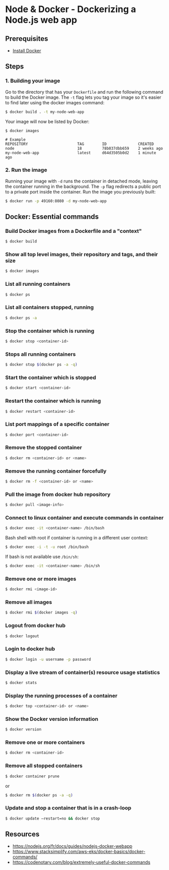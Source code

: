 # Node & Docker - Dockerizing a Node.js web app

## Prerequisites

* [Install Docker](https://docs.docker.com/engine/install/)

## Steps

### 1. Building your image

Go to the directory that has your `Dockerfile` and run the following command to build the Docker image. 
The `-t` flag lets you tag your image so it's easier to find later using the docker images command:

```sh
$ docker build . -t my-node-web-app
```

Your image will now be listed by Docker:

``` sh
$ docker images
```

```
# Example
REPOSITORY                      TAG        ID              CREATED
node                            18         78b037dbb659    2 weeks ago
my-node-web-app                 latest     d64d3505b0d2    1 minute ago
```

### 2. Run the image

Running your image with `-d` runs the container in detached mode, leaving the container running in the background.
The `-p` flag redirects a public port to a private port inside the container.
Run the image you previously built:

```sh
$ docker run -p 49160:8080 -d my-node-web-app
```

## Docker: Essential commands

### Build Docker images from a Dockerfile and a "context"

```sh
$ docker build
```

### Show all top level images, their repository and tags, and their size

```sh
$ docker images
```

### List all running containers

```sh
$ docker ps
```

### List all containers stopped, running

```sh
$ docker ps -a
```

### Stop the container which is running

```sh
$ docker stop <container-id>
```

### Stops all running containers

```sh
$ docker stop $(docker ps -a -q) 
```

### Start the container which is stopped

```sh
$ docker start <container-id>
```

### Restart the container which is running

```sh
$ docker restart <container-id>
```

### List port mappings of a specific container

```sh
$ docker port <container-id>
```

### Remove the stopped container

```sh
$ docker rm <container-id> or <name>
```

### Remove the running container forcefully

```sh
$ docker rm -f <container-id> or <name>
```

### Pull the image from docker hub repository

```sh
$ docker pull <image-info>
```

### Connect to linux container and execute commands in container

```sh
$ docker exec -it <container-name> /bin/bash
```

Bash shell with root if container is running in a different user context:

```sh
$ docker exec -i -t -u root /bin/bash
```

If bash is not available use `/bin/sh`:

```sh
$ docker exec -it <container-name> /bin/sh
```

### Remove one or more images

```sh
$ docker rmi <image-id> 
```

### Remove all images

```sh
$ docker rmi $(docker images -q) 
```

### Logout from docker hub

```sh
$ docker logout
```

### Login to docker hub

```sh
$ docker login -u username -p password
```

### Display a live stream of container(s) resource usage statistics

```sh
$ docker stats
```

### Display the running processes of a container

```sh
$ docker top <container-id> or <name>
```

### Show the Docker version information

```sh
$ docker version
```

### Remove one or more containers

```sh
$ docker rm <container-id> 
```

### Remove all stopped containers

```sh
$ docker container prune  
```
or

```sh
$ docker rm $(docker ps -a -q) 
```

### Update and stop a container that is in a crash-loop

```sh
$ docker update –restart=no && docker stop 
```

## Resources

* https://nodejs.org/fr/docs/guides/nodejs-docker-webapp
* https://www.stacksimplify.com/aws-eks/docker-basics/docker-commands/
* https://codenotary.com/blog/extremely-useful-docker-commands

